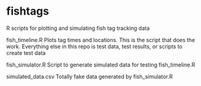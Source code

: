 # fishtags
R scripts for plotting and simulating fish tag tracking data

fish_timeline.R	       Plots tag times and locations.  This is the script that does the work.  Everything else in this repo is test data, test results, or scripts to create test data

fish_simulator.R       Script to generate simulated data for testing fish_timeline.R

simulated_data.csv     Totally fake data generated by fish_simulator.R


